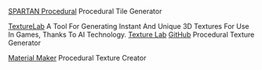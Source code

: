 
[SPARTAN Procedural](https://pnjeffries.itch.io/spartan-procjam-edition)
Procedural Tile Generator

[TextureLab](http://www.texturelab.xyz)
A Tool For Generating Instant And Unique 3D Textures For Use In Games, Thanks To AI Technology.
[Texture Lab](https://njbrown.itch.io/texturelab)
[GitHub](https://github.com/njbrown/texturelab)
Procedural Texture Generator

[Material Maker](https://rodzilla.itch.io/material-maker)
Procedural Texture Creator
